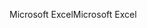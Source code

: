 <span data-ttu-id="8eaf1-101">Microsoft Excel</span><span class="sxs-lookup"><span data-stu-id="8eaf1-101">Microsoft Excel</span></span>